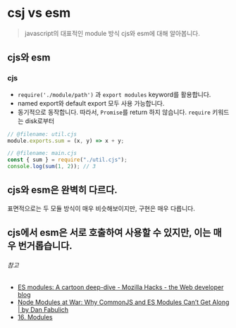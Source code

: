 # csj vs esm

> javascript의 대표적인 module 방식 cjs와 esm에 대해 알아봅니다.

## cjs와 esm

### cjs

- `require('./module/path')` 과 `export modules` keyword를 활용합니다.
- named export와 default export 모두 사용 가능합니다.
- 동기적으로 동작합니다. 따라서, `Promise`를 return 하지 않습니다. `require` 키워드는 disk로부터

```javascript
// @filename: util.cjs
module.exports.sum = (x, y) => x + y;

// @filename: main.cjs
const { sum } = require("./util.cjs");
console.log(sum(1, 2)); // 3
```

## cjs와 esm은 완벽히 다르다.

표면적으로는 두 모듈 방식이 매우 비슷해보이지만, 구현은 매우 다릅니다.

## cjs에서 esm은 서로 호출하여 사용할 수 있지만, 이는 매우 번거롭습니다.

###### 참고

- [ES modules: A cartoon deep-dive - Mozilla Hacks - the Web developer blog](https://hacks.mozilla.org/2018/03/es-modules-a-cartoon-deep-dive/)
- [Node Modules at War: Why CommonJS and ES Modules Can’t Get Along | by Dan Fabulich](https://redfin.engineering/node-modules-at-war-why-commonjs-and-es-modules-cant-get-along-9617135eeca1)
- [16. Modules](https://exploringjs.com/es6/ch_modules.html#sec_overview-modules)
